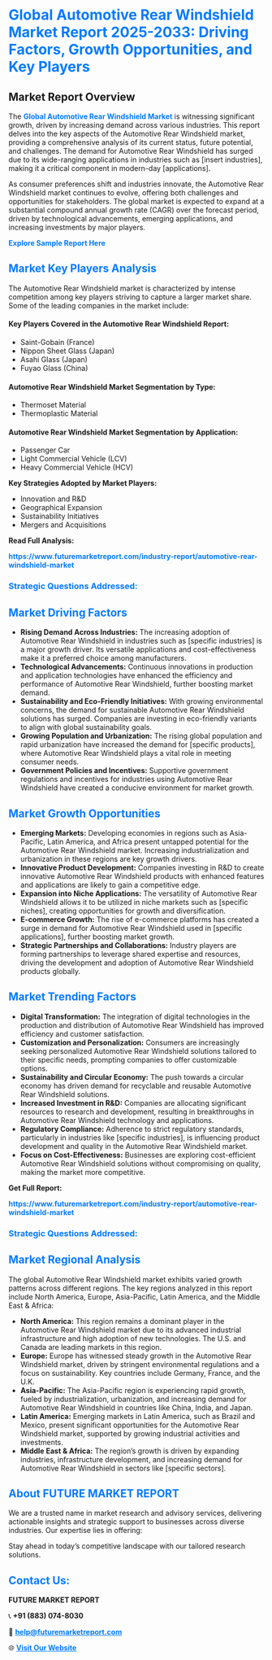 <h1 style="color: #007BFF;">Global Automotive Rear Windshield Market Report 2025-2033: Driving Factors, Growth Opportunities, and Key Players</h1>

<section id="overview">
<h2>Market Report Overview</h2>
<p>The <a href="https://www.futuremarketreport.com/industry-report/automotive-rear-windshield-market" style="color: #007BFF; text-decoration: none;"><strong>Global Automotive Rear Windshield Market</strong></a> is witnessing significant growth, driven by increasing demand across various industries. This report delves into the key aspects of the Automotive Rear Windshield market, providing a comprehensive analysis of its current status, future potential, and challenges. The demand for Automotive Rear Windshield has surged due to its wide-ranging applications in industries such as [insert industries], making it a critical component in modern-day [applications].</p>
<p>As consumer preferences shift and industries innovate, the Automotive Rear Windshield market continues to evolve, offering both challenges and opportunities for stakeholders. The global market is expected to expand at a substantial compound annual growth rate (CAGR) over the forecast period, driven by technological advancements, emerging applications, and increasing investments by major players.</p>
</section>

<section id="overview">
<p><a href="https://www.futuremarketreport.com/request-sample/reportId=54571" style="color: #007BFF; text-decoration: none;"><strong>Explore Sample Report Here</strong></a></p>
</section>

<section id="key-players">
<h2 style="color: #007BFF;">Market Key Players Analysis</h2>
<p>The Automotive Rear Windshield market is characterized by intense competition among key players striving to capture a larger market share. Some of the leading companies in the market include:</p>
<h4>Key Players Covered in the Automotive Rear Windshield Report:</h4>
<ul><li>Saint-Gobain (France)</li><li>Nippon Sheet Glass (Japan)</li><li>Asahi Glass (Japan)</li><li>Fuyao Glass (China)</li></ul>
<h4>Automotive Rear Windshield Market Segmentation by Type:</h4>
<ul><li>Thermoset Material</li><li>Thermoplastic Material</li></ul>

<h4>Automotive Rear Windshield Market Segmentation by Application:</h4>
<ul><li>Passenger Car</li><li>Light Commercial Vehicle (LCV)</li><li>Heavy Commercial Vehicle (HCV)</li></ul>
<p><strong>Key Strategies Adopted by Market Players:</strong></p>
<ul>
<li>Innovation and R&D</li>
<li>Geographical Expansion</li>
<li>Sustainability Initiatives</li>
<li>Mergers and Acquisitions</li>
</ul>
</section>

<section>
<p><strong>Read Full Analysis: </strong></p><a href="https://www.futuremarketreport.com/industry-report/automotive-rear-windshield-market" style="color: #007BFF; text-decoration: none;"><strong>https://www.futuremarketreport.com/industry-report/automotive-rear-windshield-market</strong></a>
<h3 style="color: #007BFF;">Strategic Questions Addressed:</h3>
</section>

<section id="driving-factors">
<h2 style="color: #007BFF;">Market Driving Factors</h2>
<ul>
<li><strong>Rising Demand Across Industries:</strong> The increasing adoption of Automotive Rear Windshield in industries such as [specific industries] is a major growth driver. Its versatile applications and cost-effectiveness make it a preferred choice among manufacturers.</li>
<li><strong>Technological Advancements:</strong> Continuous innovations in production and application technologies have enhanced the efficiency and performance of Automotive Rear Windshield, further boosting market demand.</li>
<li><strong>Sustainability and Eco-Friendly Initiatives:</strong> With growing environmental concerns, the demand for sustainable Automotive Rear Windshield solutions has surged. Companies are investing in eco-friendly variants to align with global sustainability goals.</li>
<li><strong>Growing Population and Urbanization:</strong> The rising global population and rapid urbanization have increased the demand for [specific products], where Automotive Rear Windshield plays a vital role in meeting consumer needs.</li>
<li><strong>Government Policies and Incentives:</strong> Supportive government regulations and incentives for industries using Automotive Rear Windshield have created a conducive environment for market growth.</li>
</ul>
</section>

<section id="growth-opportunities">
<h2 style="color: #007BFF;">Market Growth Opportunities</h2>
<ul>
<li><strong>Emerging Markets:</strong> Developing economies in regions such as Asia-Pacific, Latin America, and Africa present untapped potential for the Automotive Rear Windshield market. Increasing industrialization and urbanization in these regions are key growth drivers.</li>
<li><strong>Innovative Product Development:</strong> Companies investing in R&D to create innovative Automotive Rear Windshield products with enhanced features and applications are likely to gain a competitive edge.</li>
<li><strong>Expansion into Niche Applications:</strong> The versatility of Automotive Rear Windshield allows it to be utilized in niche markets such as [specific niches], creating opportunities for growth and diversification.</li>
<li><strong>E-commerce Growth:</strong> The rise of e-commerce platforms has created a surge in demand for Automotive Rear Windshield used in [specific applications], further boosting market growth.</li>
<li><strong>Strategic Partnerships and Collaborations:</strong> Industry players are forming partnerships to leverage shared expertise and resources, driving the development and adoption of Automotive Rear Windshield products globally.</li>
</ul>
</section>

<section id="trending-factors">
<h2 style="color: #007BFF;">Market Trending Factors</h2>
<ul>
<li><strong>Digital Transformation:</strong> The integration of digital technologies in the production and distribution of Automotive Rear Windshield has improved efficiency and customer satisfaction.</li>
<li><strong>Customization and Personalization:</strong> Consumers are increasingly seeking personalized Automotive Rear Windshield solutions tailored to their specific needs, prompting companies to offer customizable options.</li>
<li><strong>Sustainability and Circular Economy:</strong> The push towards a circular economy has driven demand for recyclable and reusable Automotive Rear Windshield solutions.</li>
<li><strong>Increased Investment in R&D:</strong> Companies are allocating significant resources to research and development, resulting in breakthroughs in Automotive Rear Windshield technology and applications.</li>
<li><strong>Regulatory Compliance:</strong> Adherence to strict regulatory standards, particularly in industries like [specific industries], is influencing product development and quality in the Automotive Rear Windshield market.</li>
<li><strong>Focus on Cost-Effectiveness:</strong> Businesses are exploring cost-efficient Automotive Rear Windshield solutions without compromising on quality, making the market more competitive.</li>
</ul>
</section>

<section>
<p><strong>Get Full Report: </strong></p><a href="https://www.futuremarketreport.com/industry-report/automotive-rear-windshield-market" style="color: #007BFF; text-decoration: none;"><strong>https://www.futuremarketreport.com/industry-report/automotive-rear-windshield-market</strong></a>
<h3 style="color: #007BFF;">Strategic Questions Addressed:</h3>
</section>


<section id="regional-analysis">
<h2 style="color: #007BFF;">Market Regional Analysis</h2>
<p>The global Automotive Rear Windshield market exhibits varied growth patterns across different regions. The key regions analyzed in this report include North America, Europe, Asia-Pacific, Latin America, and the Middle East & Africa:</p>
<ul>
<li><strong>North America:</strong> This region remains a dominant player in the Automotive Rear Windshield market due to its advanced industrial infrastructure and high adoption of new technologies. The U.S. and Canada are leading markets in this region.</li>
<li><strong>Europe:</strong> Europe has witnessed steady growth in the Automotive Rear Windshield market, driven by stringent environmental regulations and a focus on sustainability. Key countries include Germany, France, and the U.K.</li>
<li><strong>Asia-Pacific:</strong> The Asia-Pacific region is experiencing rapid growth, fueled by industrialization, urbanization, and increasing demand for Automotive Rear Windshield in countries like China, India, and Japan.</li>
<li><strong>Latin America:</strong> Emerging markets in Latin America, such as Brazil and Mexico, present significant opportunities for the Automotive Rear Windshield market, supported by growing industrial activities and investments.</li>
<li><strong>Middle East & Africa:</strong> The region’s growth is driven by expanding industries, infrastructure development, and increasing demand for Automotive Rear Windshield in sectors like [specific sectors].</li>
</ul>
</section>

<footer>
<h2 style="color: #007BFF;">About FUTURE MARKET REPORT</h2>
<p>We are a trusted name in market research and advisory services, delivering actionable insights and strategic support to businesses across diverse industries. Our expertise lies in offering:</p>

<p>Stay ahead in today’s competitive landscape with our tailored research solutions.</p>

<h2 style="color: #007BFF;">Contact Us:</h2>
<p><strong>FUTURE MARKET REPORT</strong></p>
<p>📞 <strong>+91 (883) 074-8030</strong></p>
<p>📧 <strong><a href="mailto:help@futuremarketreport.com" style="color: #007BFF;">help@futuremarketreport.com</a></strong></p>
<p>🌐 <strong><a href="https://www.futuremarketreport.com/" style="color: #007BFF;">Visit Our Website</a></strong></p>
</footer>